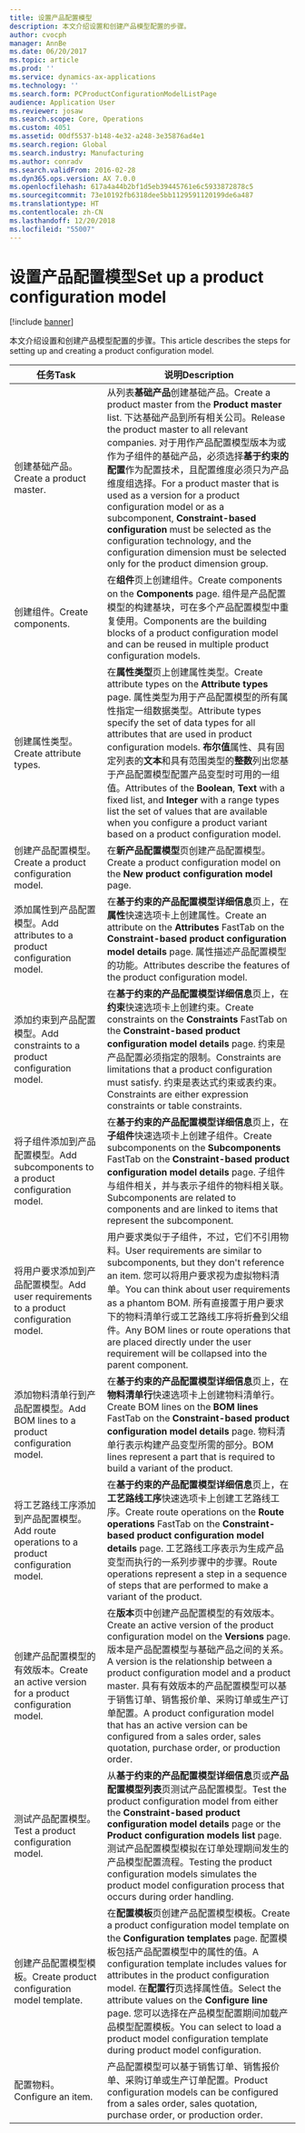 ```yaml
---
title: 设置产品配置模型
description: 本文介绍设置和创建产品模型配置的步骤。
author: cvocph
manager: AnnBe
ms.date: 06/20/2017
ms.topic: article
ms.prod: ''
ms.service: dynamics-ax-applications
ms.technology: ''
ms.search.form: PCProductConfigurationModelListPage
audience: Application User
ms.reviewer: josaw
ms.search.scope: Core, Operations
ms.custom: 4051
ms.assetid: 00df5537-b148-4e32-a248-3e35876ad4e1
ms.search.region: Global
ms.search.industry: Manufacturing
ms.author: conradv
ms.search.validFrom: 2016-02-28
ms.dyn365.ops.version: AX 7.0.0
ms.openlocfilehash: 617a4a44b2bf1d5eb39445761e6c5933872878c5
ms.sourcegitcommit: 73e10192fb6318dee5bb1129591120199de6a487
ms.translationtype: HT
ms.contentlocale: zh-CN
ms.lasthandoff: 12/20/2018
ms.locfileid: "55007"
---
```

# <a name="set-up-a-product-configuration-model"></a><span data-ttu-id="1f1ff-103">设置产品配置模型</span><span class="sxs-lookup"><span data-stu-id="1f1ff-103">Set up a product configuration model</span></span>

[!include [banner](../includes/banner.md)]

<span data-ttu-id="1f1ff-104">本文介绍设置和创建产品模型配置的步骤。</span><span class="sxs-lookup"><span data-stu-id="1f1ff-104">This article describes the steps for setting up and creating a product configuration model.</span></span>

| <span data-ttu-id="1f1ff-105">任务</span><span class="sxs-lookup"><span data-stu-id="1f1ff-105">Task</span></span>                                                        | <span data-ttu-id="1f1ff-106">说明</span><span class="sxs-lookup"><span data-stu-id="1f1ff-106">Description</span></span>                                                                                                                                                                                                                                                                                                                                                                                        |
|-------------------------------------------------------------|----------------------------------------------------------------------------------------------------------------------------------------------------------------------------------------------------------------------------------------------------------------------------------------------------------------------------------------------------------------------------------------------------|
| <span data-ttu-id="1f1ff-107">创建基础产品。</span><span class="sxs-lookup"><span data-stu-id="1f1ff-107">Create a product master.</span></span>                                    | <span data-ttu-id="1f1ff-108">从列表**基础产品**创建基础产品。</span><span class="sxs-lookup"><span data-stu-id="1f1ff-108">Create a product master from the **Product master** list.</span></span> <span data-ttu-id="1f1ff-109">下达基础产品到所有相关公司。</span><span class="sxs-lookup"><span data-stu-id="1f1ff-109">Release the product master to all relevant companies.</span></span> <span data-ttu-id="1f1ff-110">对于用作产品配置模型版本为或作为子组件的基础产品，必须选择**基于约束的配置**作为配置技术，且配置维度必须只为产品维度组选择。</span><span class="sxs-lookup"><span data-stu-id="1f1ff-110">For a product master that is used as a version for a product configuration model or as a subcomponent, **Constraint-based configuration** must be selected as the configuration technology, and the configuration dimension must be selected only for the product dimension group.</span></span> |
| <span data-ttu-id="1f1ff-111">创建组件。</span><span class="sxs-lookup"><span data-stu-id="1f1ff-111">Create components.</span></span>                                          | <span data-ttu-id="1f1ff-112">在**组件**页上创建组件。</span><span class="sxs-lookup"><span data-stu-id="1f1ff-112">Create components on the **Components** page.</span></span> <span data-ttu-id="1f1ff-113">组件是产品配置模型的构建基块，可在多个产品配置模型中重复使用。</span><span class="sxs-lookup"><span data-stu-id="1f1ff-113">Components are the building blocks of a product configuration model and can be reused in multiple product configuration models.</span></span>                                                                                                                                                                                                                      |
| <span data-ttu-id="1f1ff-114">创建属性类型。</span><span class="sxs-lookup"><span data-stu-id="1f1ff-114">Create attribute types.</span></span>                                     | <span data-ttu-id="1f1ff-115">在**属性类型**页上创建属性类型。</span><span class="sxs-lookup"><span data-stu-id="1f1ff-115">Create attribute types on the **Attribute types** page.</span></span> <span data-ttu-id="1f1ff-116">属性类型为用于产品配置模型的所有属性指定一组数据类型。</span><span class="sxs-lookup"><span data-stu-id="1f1ff-116">Attribute types specify the set of data types for all attributes that are used in product configuration models.</span></span> <span data-ttu-id="1f1ff-117">**布尔值**属性、具有固定列表的**文本**和具有范围类型的**整数**列出您基于产品配置模型配置产品变型时可用的一组值。</span><span class="sxs-lookup"><span data-stu-id="1f1ff-117">Attributes of the **Boolean**, **Text** with a fixed list, and **Integer** with a range types list the set of values that are available when you configure a product variant based on a product configuration model.</span></span>       |
| <span data-ttu-id="1f1ff-118">创建产品配置模型。</span><span class="sxs-lookup"><span data-stu-id="1f1ff-118">Create a product configuration model.</span></span>                       | <span data-ttu-id="1f1ff-119">在**新产品配置模型**页创建产品配置模型。</span><span class="sxs-lookup"><span data-stu-id="1f1ff-119">Create a product configuration model on the **New product configuration model** page.</span></span>                                                                                                                                                                                                                                                                                                              |
| <span data-ttu-id="1f1ff-120">添加属性到产品配置模型。</span><span class="sxs-lookup"><span data-stu-id="1f1ff-120">Add attributes to a product configuration model.</span></span>            | <span data-ttu-id="1f1ff-121">在**基于约束的产品配置模型详细信息**页上，在**属性**快速选项卡上创建属性。</span><span class="sxs-lookup"><span data-stu-id="1f1ff-121">Create an attribute on the **Attributes** FastTab on the **Constraint-based product configuration model details** page.</span></span> <span data-ttu-id="1f1ff-122">属性描述产品配置模型的功能。</span><span class="sxs-lookup"><span data-stu-id="1f1ff-122">Attributes describe the features of the product configuration model.</span></span>                                                                                                                                                                                                       |
| <span data-ttu-id="1f1ff-123">添加约束到产品配置模型。</span><span class="sxs-lookup"><span data-stu-id="1f1ff-123">Add constraints to a product configuration model.</span></span>           | <span data-ttu-id="1f1ff-124">在**基于约束的产品配置模型详细信息**页上，在**约束**快速选项卡上创建约束。</span><span class="sxs-lookup"><span data-stu-id="1f1ff-124">Create constraints on the **Constraints** FastTab on the **Constraint-based product configuration model details** page.</span></span> <span data-ttu-id="1f1ff-125">约束是产品配置必须指定的限制。</span><span class="sxs-lookup"><span data-stu-id="1f1ff-125">Constraints are limitations that a product configuration must satisfy.</span></span> <span data-ttu-id="1f1ff-126">约束是表达式约束或表约束。</span><span class="sxs-lookup"><span data-stu-id="1f1ff-126">Constraints are either expression constraints or table constraints.</span></span>                                                                                                                                 |
| <span data-ttu-id="1f1ff-127">将子组件添加到产品配置模型。</span><span class="sxs-lookup"><span data-stu-id="1f1ff-127">Add subcomponents to a product configuration model.</span></span>         | <span data-ttu-id="1f1ff-128">在**基于约束的产品配置模型详细信息**页上，在**子组件**快速选项卡上创建子组件。</span><span class="sxs-lookup"><span data-stu-id="1f1ff-128">Create subcomponents on the **Subcomponents** FastTab on the **Constraint-based product configuration model details** page.</span></span> <span data-ttu-id="1f1ff-129">子组件与组件相关，并与表示子组件的物料相关联。</span><span class="sxs-lookup"><span data-stu-id="1f1ff-129">Subcomponents are related to components and are linked to items that represent the subcomponent.</span></span>                                                                                                                                                                       |
| <span data-ttu-id="1f1ff-130">将用户要求添加到产品配置模型。</span><span class="sxs-lookup"><span data-stu-id="1f1ff-130">Add user requirements to a product configuration model.</span></span>     | <span data-ttu-id="1f1ff-131">用户要求类似于子组件，不过，它们不引用物料。</span><span class="sxs-lookup"><span data-stu-id="1f1ff-131">User requirements are similar to subcomponents, but they don't reference an item.</span></span> <span data-ttu-id="1f1ff-132">您可以将用户要求视为虚拟物料清单。</span><span class="sxs-lookup"><span data-stu-id="1f1ff-132">You can think about user requirements as a phantom BOM.</span></span> <span data-ttu-id="1f1ff-133">所有直接置于用户要求下的物料清单行或工艺路线工序将折叠到父组件。</span><span class="sxs-lookup"><span data-stu-id="1f1ff-133">Any BOM lines or route operations that are placed directly under the user requirement will be collapsed into the parent component.</span></span>                                                                                                                       |
| <span data-ttu-id="1f1ff-134">添加物料清单行到产品配置模型。</span><span class="sxs-lookup"><span data-stu-id="1f1ff-134">Add BOM lines to a product configuration model.</span></span>             | <span data-ttu-id="1f1ff-135">在**基于约束的产品配置模型详细信息**页上，在**物料清单行**快速选项卡上创建物料清单行。</span><span class="sxs-lookup"><span data-stu-id="1f1ff-135">Create BOM lines on the **BOM lines** FastTab on the **Constraint-based product configuration model details** page.</span></span> <span data-ttu-id="1f1ff-136">物料清单行表示构建产品变型所需的部分。</span><span class="sxs-lookup"><span data-stu-id="1f1ff-136">BOM lines represent a part that is required to build a variant of the product.</span></span>                                                                                                                                                                                                 |
| <span data-ttu-id="1f1ff-137">将工艺路线工序添加到产品配置模型。</span><span class="sxs-lookup"><span data-stu-id="1f1ff-137">Add route operations to a product configuration model.</span></span>      | <span data-ttu-id="1f1ff-138">在**基于约束的产品配置模型详细信息**页上，在**工艺路线工序**快速选项卡上创建工艺路线工序。</span><span class="sxs-lookup"><span data-stu-id="1f1ff-138">Create route operations on the **Route operations** FastTab on the **Constraint-based product configuration model details** page.</span></span> <span data-ttu-id="1f1ff-139">工艺路线工序表示为生成产品变型而执行的一系列步骤中的步骤。</span><span class="sxs-lookup"><span data-stu-id="1f1ff-139">Route operations represent a step in a sequence of steps that are performed to make a variant of the product.</span></span>                                                                                                                                                    |
| <span data-ttu-id="1f1ff-140">创建产品配置模型的有效版本。</span><span class="sxs-lookup"><span data-stu-id="1f1ff-140">Create an active version for a product configuration model.</span></span> | <span data-ttu-id="1f1ff-141">在**版本**页中创建产品配置模型的有效版本。</span><span class="sxs-lookup"><span data-stu-id="1f1ff-141">Create an active version of the product configuration model on the **Versions** page.</span></span> <span data-ttu-id="1f1ff-142">版本是产品配置模型与基础产品之间的关系。</span><span class="sxs-lookup"><span data-stu-id="1f1ff-142">A version is the relationship between a product configuration model and a product master.</span></span> <span data-ttu-id="1f1ff-143">具有有效版本的产品配置模型可以基于销售订单、销售报价单、采购订单或生产订单配置。</span><span class="sxs-lookup"><span data-stu-id="1f1ff-143">A product configuration model that has an active version can be configured from a sales order, sales quotation, purchase order, or production order.</span></span>                                                               |
| <span data-ttu-id="1f1ff-144">测试产品配置模型。</span><span class="sxs-lookup"><span data-stu-id="1f1ff-144">Test a product configuration model.</span></span>                         | <span data-ttu-id="1f1ff-145">从**基于约束的产品配置模型详细信息**页或**产品配置模型列表**页测试产品配置模型。</span><span class="sxs-lookup"><span data-stu-id="1f1ff-145">Test the product configuration model from either the **Constraint-based product configuration model details** page or the **Product configuration models list** page.</span></span> <span data-ttu-id="1f1ff-146">测试产品配置模型模拟在订单处理期间发生的产品模型配置流程。</span><span class="sxs-lookup"><span data-stu-id="1f1ff-146">Testing the product configuration models simulates the product model configuration process that occurs during order handling.</span></span>                                                                                                |
| <span data-ttu-id="1f1ff-147">创建产品配置模型模板。</span><span class="sxs-lookup"><span data-stu-id="1f1ff-147">Create product configuration model template.</span></span>                | <span data-ttu-id="1f1ff-148">在**配置模板**页创建产品配置模型模板。</span><span class="sxs-lookup"><span data-stu-id="1f1ff-148">Create a product configuration model template on the **Configuration templates** page.</span></span> <span data-ttu-id="1f1ff-149">配置模板包括产品配置模型中的属性的值。</span><span class="sxs-lookup"><span data-stu-id="1f1ff-149">A configuration template includes values for attributes in the product configuration model.</span></span> <span data-ttu-id="1f1ff-150">在**配置行**页选择属性值。</span><span class="sxs-lookup"><span data-stu-id="1f1ff-150">Select the attribute values on the **Configure line** page.</span></span> <span data-ttu-id="1f1ff-151">您可以选择在产品模型配置期间加载产品模型配置模板。</span><span class="sxs-lookup"><span data-stu-id="1f1ff-151">You can select to load a product model configuration template during product model configuration.</span></span>                                                   |
| <span data-ttu-id="1f1ff-152">配置物料。</span><span class="sxs-lookup"><span data-stu-id="1f1ff-152">Configure an item.</span></span>                                          | <span data-ttu-id="1f1ff-153">产品配置模型可以基于销售订单、销售报价单、采购订单或生产订单配置。</span><span class="sxs-lookup"><span data-stu-id="1f1ff-153">Product configuration models can be configured from a sales order, sales quotation, purchase order, or production order.</span></span>                                                                                                                                                                                                                                                                           |





